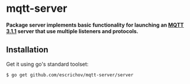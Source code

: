 # mqtt-server

**Package server implements basic functionality for launching an [MQTT 3.1.1](http://docs.oasis-open.org/mqtt/mqtt/v3.1.1/) server that use multiple listeners and protocols.**

## Installation

Get it using go's standard toolset:

```bash
$ go get github.com/escrichov/mqtt-server/server
```
